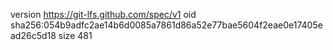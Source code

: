version https://git-lfs.github.com/spec/v1
oid sha256:054b9adfc2ae14b6d0085a7861d86a52e77bae5604f2eae0e17405ead26c5d18
size 481
